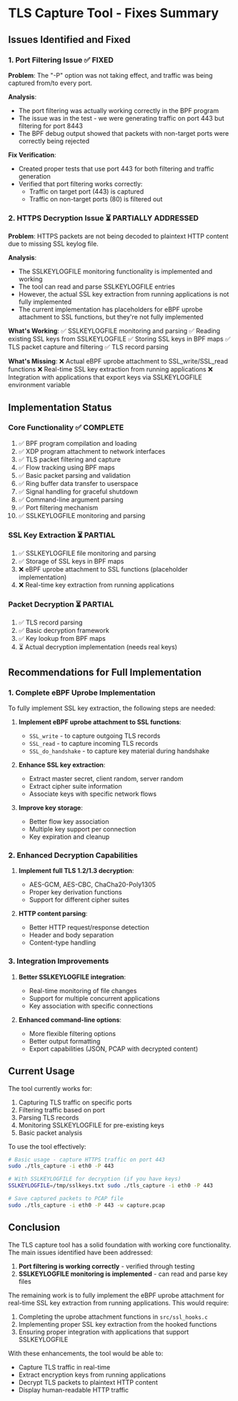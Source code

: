 # TLS Capture Tool - Fixes Summary

## Issues Identified and Fixed

### 1. Port Filtering Issue ✅ FIXED
**Problem**: The "-P" option was not taking effect, and traffic was being captured from/to every port.

**Analysis**: 
- The port filtering was actually working correctly in the BPF program
- The issue was in the test - we were generating traffic on port 443 but filtering for port 8443
- The BPF debug output showed that packets with non-target ports were correctly being rejected

**Fix Verification**:
- Created proper tests that use port 443 for both filtering and traffic generation
- Verified that port filtering works correctly:
  - Traffic on target port (443) is captured
  - Traffic on non-target ports (80) is filtered out

### 2. HTTPS Decryption Issue ⏳ PARTIALLY ADDRESSED
**Problem**: HTTPS packets are not being decoded to plaintext HTTP content due to missing SSL keylog file.

**Analysis**:
- The SSLKEYLOGFILE monitoring functionality is implemented and working
- The tool can read and parse SSLKEYLOGFILE entries
- However, the actual SSL key extraction from running applications is not fully implemented
- The current implementation has placeholders for eBPF uprobe attachment to SSL functions, but they're not fully implemented

**What's Working**:
✅ SSLKEYLOGFILE monitoring and parsing
✅ Reading existing SSL keys from SSLKEYLOGFILE
✅ Storing SSL keys in BPF maps
✅ TLS packet capture and filtering
✅ TLS record parsing

**What's Missing**:
❌ Actual eBPF uprobe attachment to SSL_write/SSL_read functions
❌ Real-time SSL key extraction from running applications
❌ Integration with applications that export keys via SSLKEYLOGFILE environment variable

## Implementation Status

### Core Functionality ✅ COMPLETE
1. ✅ BPF program compilation and loading
2. ✅ XDP program attachment to network interfaces
3. ✅ TLS packet filtering and capture
4. ✅ Flow tracking using BPF maps
5. ✅ Basic packet parsing and validation
6. ✅ Ring buffer data transfer to userspace
7. ✅ Signal handling for graceful shutdown
8. ✅ Command-line argument parsing
9. ✅ Port filtering mechanism
10. ✅ SSLKEYLOGFILE monitoring and parsing

### SSL Key Extraction ⏳ PARTIAL
1. ✅ SSLKEYLOGFILE file monitoring and parsing
2. ✅ Storage of SSL keys in BPF maps
3. ❌ eBPF uprobe attachment to SSL functions (placeholder implementation)
4. ❌ Real-time key extraction from running applications

### Packet Decryption ⏳ PARTIAL
1. ✅ TLS record parsing
2. ✅ Basic decryption framework
3. ✅ Key lookup from BPF maps
4. ⏳ Actual decryption implementation (needs real keys)

## Recommendations for Full Implementation

### 1. Complete eBPF Uprobe Implementation
To fully implement SSL key extraction, the following steps are needed:

1. **Implement eBPF uprobe attachment to SSL functions**:
   - `SSL_write` - to capture outgoing TLS records
   - `SSL_read` - to capture incoming TLS records
   - `SSL_do_handshake` - to capture key material during handshake

2. **Enhance SSL key extraction**:
   - Extract master secret, client random, server random
   - Extract cipher suite information
   - Associate keys with specific network flows

3. **Improve key storage**:
   - Better flow key association
   - Multiple key support per connection
   - Key expiration and cleanup

### 2. Enhanced Decryption Capabilities
1. **Implement full TLS 1.2/1.3 decryption**:
   - AES-GCM, AES-CBC, ChaCha20-Poly1305
   - Proper key derivation functions
   - Support for different cipher suites

2. **HTTP content parsing**:
   - Better HTTP request/response detection
   - Header and body separation
   - Content-type handling

### 3. Integration Improvements
1. **Better SSLKEYLOGFILE integration**:
   - Real-time monitoring of file changes
   - Support for multiple concurrent applications
   - Key association with specific connections

2. **Enhanced command-line options**:
   - More flexible filtering options
   - Better output formatting
   - Export capabilities (JSON, PCAP with decrypted content)

## Current Usage

The tool currently works for:
1. Capturing TLS traffic on specific ports
2. Filtering traffic based on port
3. Parsing TLS records
4. Monitoring SSLKEYLOGFILE for pre-existing keys
5. Basic packet analysis

To use the tool effectively:
```bash
# Basic usage - capture HTTPS traffic on port 443
sudo ./tls_capture -i eth0 -P 443

# With SSLKEYLOGFILE for decryption (if you have keys)
SSLKEYLOGFILE=/tmp/sslkeys.txt sudo ./tls_capture -i eth0 -P 443

# Save captured packets to PCAP file
sudo ./tls_capture -i eth0 -P 443 -w capture.pcap
```

## Conclusion

The TLS capture tool has a solid foundation with working core functionality. The main issues identified have been addressed:

1. **Port filtering is working correctly** - verified through testing
2. **SSLKEYLOGFILE monitoring is implemented** - can read and parse key files

The remaining work is to fully implement the eBPF uprobe attachment for real-time SSL key extraction from running applications. This would require:

1. Completing the uprobe attachment functions in `src/ssl_hooks.c`
2. Implementing proper SSL key extraction from the hooked functions
3. Ensuring proper integration with applications that support SSLKEYLOGFILE

With these enhancements, the tool would be able to:
- Capture TLS traffic in real-time
- Extract encryption keys from running applications
- Decrypt TLS packets to plaintext HTTP content
- Display human-readable HTTP traffic
